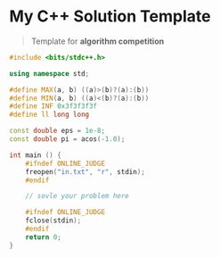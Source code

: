 # My C++ Solution Template

> Template for **algorithm competition**

```cpp
#include <bits/stdc++.h>

using namespace std;

#define MAX(a, b) ((a)>(b)?(a):(b))
#define MIN(a, b) ((a)<(b)?(a):(b))
#define INF 0x3f3f3f3f
#define ll long long

const double eps = 1e-8;
const double pi = acos(-1.0);

int main () {
    #ifndef ONLINE_JUDGE
    freopen("in.txt", "r", stdin);
    #endif

    // sovle your problem here

    #ifndef ONLINE_JUDGE
    fclose(stdin);
    #endif
    return 0;
}
```